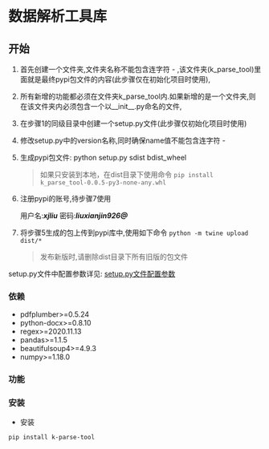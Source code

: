 # 数据解析工具库



## 开始
1. 首先创建一个文件夹,文件夹名称不能包含连字符 - ,该文件夹(k_parse_tool)里面就是最终pypi包文件的内容(此步骤仅在初始化项目时使用),
2. 所有新增的功能都必须在文件夹k_parse_tool内.如果新增的是一个文件夹,则在该文件夹内必须包含一个以__init__.py命名的文件,
3. 在步骤1的同级目录中创建一个setup.py文件(此步骤仅初始化项目时使用)
4. 修改setup.py中的version名称,同时确保name值不能包含连字符 -
5. 生成pypi包文件:  python setup.py sdist bdist_wheel
    > 如果只安装到本地，在dist目录下使用命令  `pip install k_parse_tool-0.0.5-py3-none-any.whl`
6. 注册pypi的账号,待步骤7使用

   用户名:***xjliu***    密码:***liuxianjin926@***
7. 将步骤5生成的包上传到pypi库中,使用如下命令
    `python -m twine upload dist/*`
    
     > 发布新版时,请删除dist目录下所有旧版的包文件
    

setup.py文件中配置参数详见:
    [setup.py文件配置参数](https://packaging.python.org/tutorials/packaging-projects/)
    
### 依赖
- pdfplumber>=0.5.24
- python-docx>=0.8.10
- regex>=2020.11.13
- pandas>=1.1.5
- beautifulsoup4>=4.9.3
- numpy>=1.18.0
### 功能

### 安装
- 安装

```pip install k-parse-tool```



